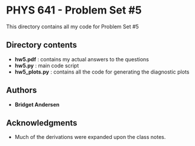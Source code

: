 # PHYS 641 - Problem Set #5

This directory contains all my code for Problem Set #5

## Directory contents
* **hw5.pdf** : contains my actual answers to the questions
* **hw5.py** : main code script
* **hw5_plots.py** : contains all the code for generating the diagnostic plots

## Authors

* **Bridget Andersen**

## Acknowledgments

* Much of the derivations were expanded upon the class notes.